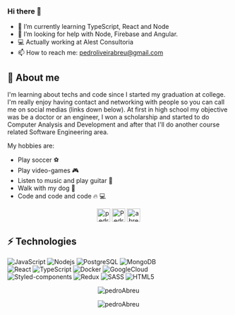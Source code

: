 ### Hi there 👋


- 🌱 I’m currently learning TypeScript, React and Node
- 🤔 I’m looking for help with Node, Firebase and Angular.
- 💻 Actually working at Alest Consultoria
- 📫 How to reach me: pedroliveirabreu@gmail.com

## 🕺 About me
I'm learning about techs and code since I started my graduation at college. I'm really enjoy having contact and networking with people so you can call me on social medias (links down below).
At first in high school my objective was be a doctor or an engineer, I won a scholarship and started to do Computer Analysis and Development and after that I'll do another course related Software Engineering area.

My hobbies are:
 - Play soccer ⚽
 - Play video-games 🎮
 - Listen to music and play guitar 🎸
 - Walk with my dog 🐶
 - Code and code and code 🔥 💻

<p align="center">
<a href="https://twitter.com/abr3us" target="blank"><img align="center" src="https://cdn.jsdelivr.net/npm/simple-icons@3.0.1/icons/twitter.svg" alt="pedroabr3us" height="30" width="30"/></a>
<a href="https://www.linkedin.com/in/pedro-de-abreu-oliveira-99a6491a7/" target="blank"><img align="center" src="https://cdn.jsdelivr.net/npm/simple-icons@3.0.1/icons/linkedin.svg" alt="PedroAbreu" height="30" width="30" /></a>
<a href="https://instagram.com/_abreus_" target="blank"><img align="center" src="https://cdn.jsdelivr.net/npm/simple-icons@3.0.1/icons/instagram.svg" alt="abreus" height="30" width="30"/></a>
</p>

## ⚡ Technologies

![JavaScript](https://img.shields.io/badge/-JavaScript-F7DF1E?style=flat-square&logo=javascript&logoColor=black)
![Nodejs](https://img.shields.io/badge/-Nodejs-339933?style=flat-square&logo=Node-dot-js&logoColor=white)
![PostgreSQL](https://img.shields.io/badge/-PostgreSQL-336791?style=flat-square&logo=postgresql)
![MongoDB](https://img.shields.io/badge/-MongoDB-47A248?style=flat-square&logo=mongodb&logoColor=white)
<br/>
![React](https://img.shields.io/badge/React-20232A?style=flat-square&logo=react&logoColor=61DAFB)
![TypeScript](https://img.shields.io/badge/-TypeScript-007ACC?style=flat-square&logo=typescript&logoColor=white)
![Docker](https://img.shields.io/badge/-Docker-2496ED?style=flat-square&logo=docker&logoColor=white)
![GoogleCloud](https://img.shields.io/badge/Google_Cloud-4285F4?style=flat-square&logo=google-cloud&logoColor=white)
<br/>
![Styled-components](https://img.shields.io/badge/-Styled%20Components-pink?style=flat-square&logo=styled-components)
![Redux](https://img.shields.io/badge/-Redux-764ABC?style=flat-square&logo=redux)
![SASS](https://img.shields.io/badge/-SASS-ed9ac2?style=flat-square&logo=sass)
![HTML5](https://img.shields.io/badge/-HTML5-E34F26?style=flat-square&logo=html5&logoColor=white)

<p align="center"><img src="https://github-readme-stats.vercel.app/api/top-langs?username=Pedroabreu155&show_icons=true&locale=en&layout=compact&theme=gruvbox" alt="pedroAbreu"/></p>
<p align="center"><img src="https://github-readme-stats.vercel.app/api?username=Pedroabreu155&show_icons=true&theme=gruvbox" alt="pedroAbreu"/></p>


